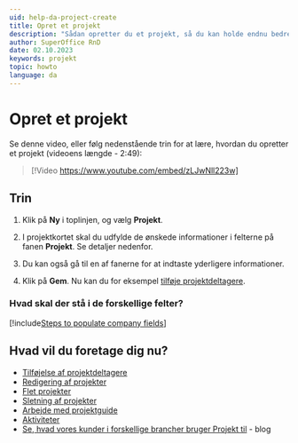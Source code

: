 ```yaml
---
uid: help-da-project-create
title: Opret et projekt
description: "Sådan opretter du et projekt, så du kan holde endnu bedre styr på tingene."
author: SuperOffice RnD
date: 02.10.2023
keywords: projekt
topic: howto
language: da
---
```


# Opret et projekt

Se denne video, eller følg nedenstående trin for at lære, hvordan du opretter et projekt (videoens længde - 2:49):

<!-- markdownlint-disable-next-line MD034 DOCSMD007 -->
> [!Video https://www.youtube.com/embed/zLJwNll223w]

## Trin

1. Klik på **Ny** i toplinjen, og vælg **Projekt**.

2. I projektkortet skal du udfylde de ønskede informationer i felterne på fanen **Projekt**. Se detaljer nedenfor.

3. Du kan også gå til en af fanerne for at indtaste yderligere informationer.

4. Klik på **Gem**. Nu kan du for eksempel [tilføje projektdeltagere][5].

### Hvad skal der stå i de forskellige felter?

[!include[Steps to populate company fields](includes/project-fields.md)]

## Hvad vil du foretage dig nu?

* [Tilføjelse af projektdeltagere][5]
* [Redigering af projekter][7]
* [Flet projekter][8]
* [Sletning af projekter][9]
* [Arbejde med projektguide][1]
* [Aktiviteter][3]
* [Se, hvad vores kunder i forskellige brancher bruger Projekt til][2] - blog

<!-- Referenced links -->
[5]: project-members/add.md
[7]: edit.md
[8]: merge-projects.md
[9]: delete.md
[1]: project-guide/working-with.md
[2]: https://www.superoffice.com/blog/guest-blog-use-your-crm-to-manage-projects-for-all-industries/
[3]: ../../learn/basics/activity.md

<!-- Referenced images -->
